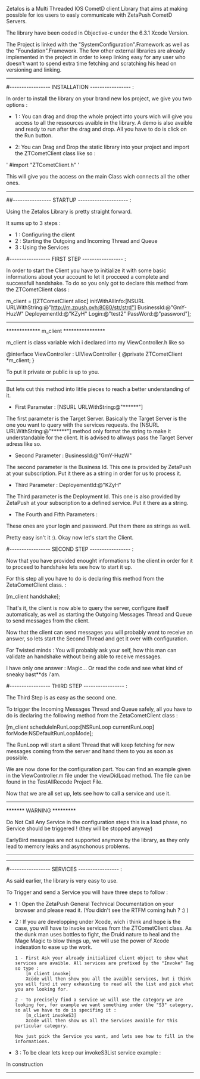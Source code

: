 ZetaIos is a Multi Threaded IOS CometD client Library that aims at making possible for ios users to easly communicate with ZetaPush CometD Servers.

The library have been coded in Objective-c under the 6.3.1 Xcode Version.

The Project is linked with the "SystemConfiguration".Framework as well as the "Foundation".Framework. The few other external libraries are already implemented in the project in order to keep linking easy for any user who doesn't want to spend extra time fetching and scratching his head on versioning and linking.

---------------------------------------------



#----------------- INSTALLATION ----------------- :

In order to install the library on your brand new Ios project, we give you two options :

- 1 : You can drag and drop the whole project into yours wich will give you access to all the ressources avaible in the library. A demo is also avaible and ready to run after the drag and drop. All you have to do is click on the Run button.

- 2: You can Drag and Drop the static library into your project and import the ZTCometClient class like so :

'  #import "ZTCometClient.h"  '

This will give you the access on the main Class wich connects all the other ones.

-------------------------------------------------

##---------------- STARTUP --------------------- :

Using the ZetaIos Library is pretty straight forward.

It sums up to 3 steps :

- 1 : Configuring the client
- 2 : Starting the Outgoing and Incoming Thread and Queue
- 3 : Using the Services


#----------------- FIRST STEP ----------------- :

In order to start the Client you have to initialize it with some basic informations about your account to let it procceed a complete and successfull handshake. To do so you only got to declare this method from the ZTCometClient class :

 m_client = [[ZTCometClient alloc] initWithAllInfo:[NSURL URLWithString:@"http://m.zpush.ovh:8080/str/strd"] BusinessId:@"GmY-HuzW" DeployementId:@"KZyH" Login:@"test2" PassWord:@"password"];


****************************************
************* m_client  ****************

m_client is class variable wich i declared into my ViewController.h like so

@interface ViewController : UIViewController
{
@private
    ZTCometClient *m_client;
}

To put it private or public is up to you.
****************************************



But lets cut this method into little pieces to reach a better understanding of it.

- First Parameter : [NSURL URLWithString:@"******"]

The first parameter is the Target Server. Basically the Target Server is the one you want to query with the services requests.
the [NSURL URLWithString:@"******"] method only format the string to make it understandable for the client. It is advised to allways pass the Target Server adress like so.


- Second Parameter : BusinessId:@"GmY-HuzW"

The second parameter is the Business Id. This one is provided by ZetaPush at your subscription. Put it there as a string in order for us to process it.


- Third Parameter : DeployementId:@"KZyH"

The Third parameter is the Deployment Id. This one is also provided by ZetaPush at your subscription to a defined service. Put it there as a string.

- The Fourth and Fifth Parameters :

These ones are your login and password. Put them there as strings as well.

Pretty easy isn't it :). Okay now let's start the Client.

#----------------- SECOND STEP ----------------- :

Now that you have provided enought informations to the client in order for it to proceed to handshake lets see how to start it up.

For this step all you have to do is declaring this method from the ZetaCometClient class. :

[m_client handshake];

That's it, the client is now able to query the server, configure itself automaticaly, as well as starting the Outgoing Messages Thread and Queue to send messages from the client.

Now that the client can send messages you will probably want to receive an answer, so lets start the Second Thread and get it over with configuration.

For Twisted minds : You will probably ask your self, how this man can validate an handshake without being able to receive messages.

I have only one answer : Magic... Or read the code and see what kind of sneaky bast**ds i'am.


#----------------- THIRD STEP ----------------- :

The Third Step is as easy as the second one.

To trigger the Incoming Messages Thread and Queue safely, all you have to do is declaring the following method from the ZetaCometClient class :

[m_client scheduleInRunLoop:[NSRunLoop currentRunLoop] forMode:NSDefaultRunLoopMode];

The RunLoop will start a silent Thread that will keep fetching for new messages coming from the server and hand them to you as soon as possible.


We are now done for the configuration part. You can find an example given in the ViewController.m file under the viewDidLoad method. The file can be found in the TestAllRecode Project File.

Now that we are all set up, lets see how to call a service and use it.

************************
******* WARNING *********

Do Not Call Any Service in the configuration steps this is a load phase, no Service should be triggered ! (they will be stopped anyway)

EarlyBird messages are not supported anymore by the library, as they only lead to memory leaks and asynchonous problems.

***********************

_______________________________________________


#----------------- SERVICES ----------------- :


As said earlier, the library is very easy to use.

To Trigger and send a Service you will have three steps to follow :

- 1 : Open the ZetaPush General Technical Documentation on your browser and please read it. (You didn't see the RTFM coming huh ? :) )

- 2 : If you are developping under Xcode, wich i think and hope is the case, you will have to invoke services from the ZTCometClient class.
      As the dunk man uses bottles to fight, the Druid nature to heal and the Mage Magic to blow things up, we will use the power of Xcode indexation to ease up the work.
      
      1 - First Ask your already initialized client object to show what services are avaible. All services are prefixed by the "Invoke" Tag so type :
      	  [m_client invoke]
      	  Xcode will then show you all the avaible services, but i think you will find it very exhausting to read all the list and pick what you are looking for.

      2 - To precisely find a service we will use the category we are looking for, for example we want something under the "S3" category, so all we have to do is specifing it :
      	  [m_client invokeS3]
      	  Xcode will then show us all the Services avaible for this particular category.

      Now just pick the Service you want, and lets see how to fill in the informations.
      
- 3 : To be clear lets keep our invokeS3List service example :



In construction       

     


----------------------------------------------